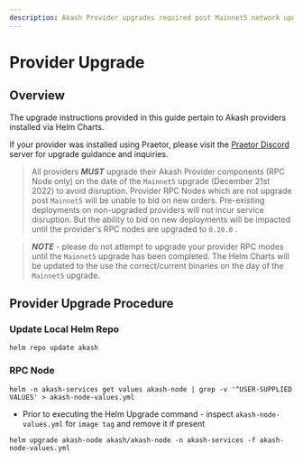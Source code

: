 ```yaml
---
description: Akash Provider upgrades required post Mainnet5 network upgrade
---
```


# Provider Upgrade

## Overview

The upgrade instructions provided in this guide pertain to Akash providers installed via Helm Charts.

If your provider was installed using Praetor, please visit the [Praetor Discord](http://discord.gg/uzUCHTF93D) server for upgrade guidance and inquiries.

> All providers _**MUST**_ upgrade their Akash Provider components (RPC Node only) on the date of the `Mainnet5` upgrade (December 21st 2022) to avoid disruption.  Provider RPC Nodes which are not upgrade post `Mainnet5` will be unable to bid on new orders.  Pre-existing deployments on non-upgraded providers will not incur service disruption. But the ability to bid on new deployments will be impacted until the provider's RPC nodes are upgraded to `0.20.0` .

> _**NOTE**_ - please do not attempt to upgrade your provider RPC modes until the `Mainnet5` upgrade has been completed.  The Helm Charts will be updated to the use the correct/current binaries on the day of the `Mainnet5` upgrade.

## Provider Upgrade Procedure

### Update Local Helm Repo

```
helm repo update akash
```

### RPC Node

```
helm -n akash-services get values akash-node | grep -v '^USER-SUPPLIED VALUES' > akash-node-values.yml
```

* Prior to executing the Helm Upgrade command - inspect `akash-node-values.yml` for `image tag` and remove it if present

```
helm upgrade akash-node akash/akash-node -n akash-services -f akash-node-values.yml
```
